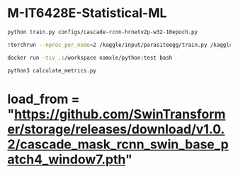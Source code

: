 # M-IT6428E-Statistical-ML

```bash
python train.py configs/cascade-rcnn-hrnetv2p-w32-10epoch.py
```

```bash
!torchrun --nproc_per_node=2 /kaggle/input/parasiteegg/train.py /kaggle/input/parasiteegg/kaggle-cascade-rcnn-hrnetv2p-w32-10epoch.py --launcher pytorch
```

```bash
docker run -tiv .:/workspace namxle/python:test bash

python3 calculate_metrics.py
```

# load_from = "https://github.com/SwinTransformer/storage/releases/download/v1.0.2/cascade_mask_rcnn_swin_base_patch4_window7.pth"